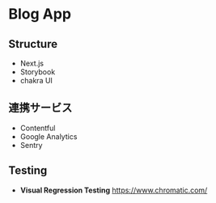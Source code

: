 # Blog App

## Structure

- Next.js
- Storybook
- chakra UI

## 連携サービス

- Contentful
- Google Analytics
- Sentry

## Testing

- **Visual Regression Testing**
  https://www.chromatic.com/
